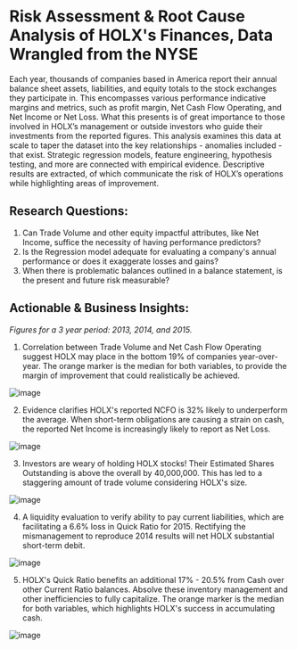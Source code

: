 # Risk Assessment & Root Cause Analysis of HOLX's Finances, Data Wrangled from the NYSE
Each year, thousands of companies based in America report their annual balance sheet assets, liabilities, and equity totals to the stock exchanges they participate in. This encompasses various performance indicative margins and metrics, such as profit margin, Net Cash Flow Operating, and Net Income or Net Loss. What this presents is of great importance to those involved in HOLX’s management or outside investors who guide their investments from the reported figures. This analysis examines this data at scale to taper the dataset into the key relationships - anomalies included - that exist. Strategic regression models, feature engineering, hypothesis testing, and more are connected with empirical evidence. Descriptive results are extracted, of which communicate the risk of HOLX’s operations while highlighting areas of improvement.

## Research Questions:
1. Can Trade Volume and other equity impactful attributes, like Net Income, suffice the necessity of having performance predictors?
2. Is the Regression model adequate for evaluating a company's annual performance or does it exaggerate losses and gains?
3. When there is problematic balances outlined in a balance statement, is the present and future risk measurable?

## Actionable & Business Insights:
*Figures for a 3 year period: 2013, 2014, and 2015.*
1. Correlation between Trade Volume and Net Cash Flow Operating suggest HOLX may place in the bottom 19% of companies year-over-year. The orange marker is the median for both variables, to provide the margin of improvement that could realistically be achieved.

![image](https://github.com/kinsiv/RiskAssessment_RootCause_Finances/assets/89998643/3765d0ea-14a7-447e-8c41-8e8dc6c1dfe1)



2. Evidence clarifies HOLX's reported NCFO is 32% likely to underperform the average. When short-term obligations are causing a strain on cash, the reported Net Income is increasingly likely to report as Net Loss.

![image](https://github.com/kinsiv/RiskAssessment_RootCause_Finances/assets/89998643/d170a199-5cb1-4562-b44e-cffafc8171f5)



3. Investors are weary of holding HOLX stocks! Their Estimated Shares Outstanding is above the overall by 40,000,000. This has led to a staggering amount of trade volume considering HOLX's size.

![image](https://github.com/kinsiv/RiskAssessment_RootCause_Finances/assets/89998643/b1e50ca3-905a-4891-a04b-53977750c485)



4. A liquidity evaluation to verify ability to pay current liabilities, which are facilitating a 6.6% loss in Quick Ratio for 2015. Rectifying the mismanagement to reproduce 2014 results will net HOLX substantial short-term debit.

![image](https://github.com/kinsiv/RiskAssessment_RootCause_Finances/assets/89998643/73c7ce17-cb21-4d43-955f-954940f2fbfd)



5. HOLX's Quick Ratio benefits an additional 17% - 20.5% from Cash over other Current Ratio balances. Absolve these inventory management and other inefficiencies to fully capitalize. The orange marker is the median for both variables, which highlights HOLX's success in accumulating cash.

![image](https://github.com/kinsiv/RiskAssessment_RootCause_Finances/assets/89998643/f2af5b45-6e99-4085-ade7-9364c00148a9)
